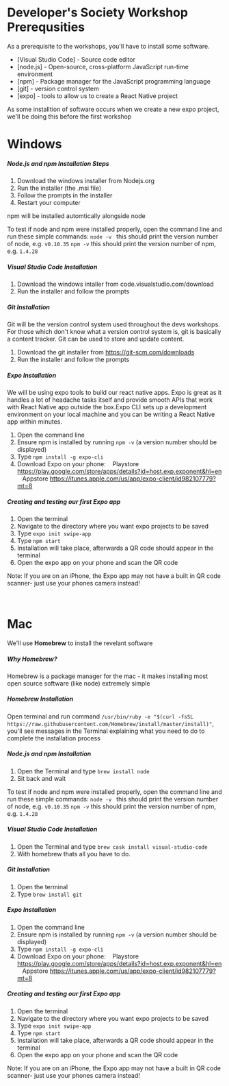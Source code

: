 
# Developer's Society Workshop Prerequsities

As a prerequisite to the workshops, you'll have to install some software.

* [Visual Studio Code] - Source code editor
* [node.js] - Open-source, cross-platform JavaScript run-time environment
* [npm] - Package manager for the JavaScript programming language
* [git] - version control system
* [expo] - tools to allow us to create a React Native project

As some installtion of software occurs when we create a new expo project, we'll be doing this before the first workshop
&nbsp;
# Windows 
##### Node.js and npm Installation Steps
1) Download the windows installer from Nodejs.org
2) Run the installer (the .msi file)
3) Follow the prompts in the installer
4) Restart your computer

npm will be installed automtically alongside node

To test if node and npm were installed properly, open the command line and run these simple commands:
```node -v ``` this should print the version number of node, e.g. ```v0.10.35```
```npm -v``` this should print the version number of npm, e.g. ```1.4.28```

##### Visual Studio Code Installation
1) Download the windows intaller from code.visualstudio.com/download 
2) Run the installer and follow the prompts

##### Git Installation
Git will be the version control system used throughout the devs workshops. For those which don't know what a version control system is, 
git is basically a content tracker. Git can be used to store and update content.

1) Download the git installer from https://git-scm.com/downloads
2) Run the installer and follow the prompts


##### Expo Installation
We will be using expo tools to build our react native apps. Expo is great as it handles a lot of headache tasks itself and provide smooth APIs 
that work with React Native app outside the box.Expo CLI sets up a development environment on your local machine and you can be writing a 
React Native app within minutes.

1) Open the command line
2) Ensure npm is installed by running ```npm -v``` (a version number should be displayed)
3) Type ```npm install -g expo-cli```
4) Download Expo on your phone:
 &nbsp; &nbsp;Playstore https://play.google.com/store/apps/details?id=host.exp.exponent&hl=en
 &nbsp; &nbsp;Appstore https://itunes.apple.com/us/app/expo-client/id982107779?mt=8
 
 ##### Creating and testing our first Expo app
 1) Open the terminal
 2) Navigate to the directory where you want expo projects to be saved
 3) Type ```expo init swipe-app```
 4) Type ```npm start```
 5) Installation will take place, afterwards a QR code should appear in the terminal
 6) Open the expo app on your phone and scan the QR code

 Note: If you are on an iPhone, the Expo app may not have a built in QR code scanner- just use your phones camera instead!

&nbsp;
&nbsp;
# Mac 

We'll use **Homebrew** to install the revelant software

##### Why Homebrew?

Homebrew is a package manager for the mac - it makes installing most open source software (like node) extremely simple

##### Homebrew Installation
Open terminal and run command ``` /usr/bin/ruby -e "$(curl -fsSL https://raw.githubusercontent.com/Homebrew/install/master/install)" ```, you'll see messages
in the Terminal explaining what you need to do to complete the installation process

##### Node.js and npm Installation
1) Open the Terminal and type ```brew install node```
2) Sit back and wait

To test if node and npm were installed properly, open the command line and run these simple commands:
```node -v ``` this should print the version number of node, e.g. ```v0.10.35```
```npm -v``` this should print the version number of npm, e.g. ```1.4.28```

##### Visual Studio Code Installation
1) Open the Terminal and type ```brew cask install visual-studio-code```
2) With homebrew thats all you have to do.

##### Git Installation
1) Open the terminal
2) Type ```brew install git```

##### Expo Installation
1) Open the command line
2) Ensure npm is installed by running ```npm -v``` (a version number should be displayed)
3) Type ```npm install -g expo-cli```
4) Download Expo on your phone:
 &nbsp; &nbsp;Playstore https://play.google.com/store/apps/details?id=host.exp.exponent&hl=en
 &nbsp; &nbsp;Appstore https://itunes.apple.com/us/app/expo-client/id982107779?mt=8
 
 ##### Creating and testing our first Expo app
 1) Open the terminal
 2) Navigate to the directory where you want expo projects to be saved
 3) Type ```expo init swipe-app```
 4) Type ```npm start```
 5) Installation will take place, afterwards a QR code should appear in the terminal
 6) Open the expo app on your phone and scan the QR code

 Note: If you are on an iPhone, the Expo app may not have a built in QR code scanner- just use your phones camera instead!

